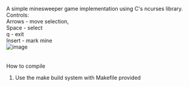 A simple minesweeper game implementation using C's ncurses library.\
Controls:\
Arrows - move selection,\
Space - select\
q - exit\
Insert - mark mine\
![image](https://github.com/user-attachments/assets/734b5c4e-b2bb-4db2-91bc-da308bc3f6c5)\
\
\
How to compile

1. Use the make build system with Makefile provided
